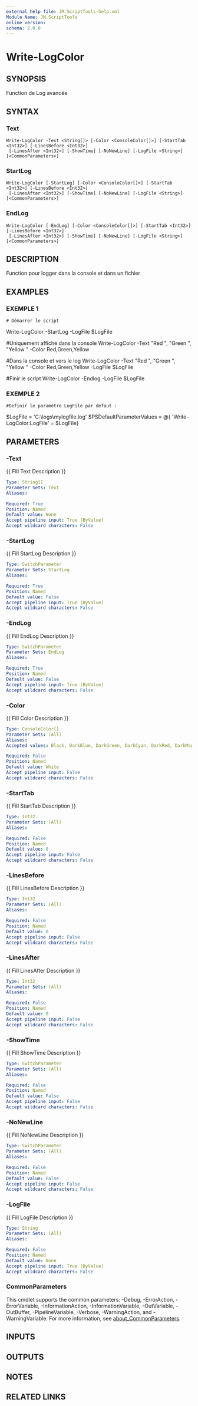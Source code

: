 ```yaml
---
external help file: JM.ScriptTools-help.xml
Module Name: JM.ScriptTools
online version:
schema: 2.0.0
---
```


# Write-LogColor

## SYNOPSIS
Function de Log avancée

## SYNTAX

### Text
```
Write-LogColor -Text <String[]> [-Color <ConsoleColor[]>] [-StartTab <Int32>] [-LinesBefore <Int32>]
 [-LinesAfter <Int32>] [-ShowTime] [-NoNewLine] [-LogFile <String>] [<CommonParameters>]
```

### StartLog
```
Write-LogColor [-StartLog] [-Color <ConsoleColor[]>] [-StartTab <Int32>] [-LinesBefore <Int32>]
 [-LinesAfter <Int32>] [-ShowTime] [-NoNewLine] [-LogFile <String>] [<CommonParameters>]
```

### EndLog
```
Write-LogColor [-EndLog] [-Color <ConsoleColor[]>] [-StartTab <Int32>] [-LinesBefore <Int32>]
 [-LinesAfter <Int32>] [-ShowTime] [-NoNewLine] [-LogFile <String>] [<CommonParameters>]
```

## DESCRIPTION
Function pour logger dans la console et dans un fichier

## EXAMPLES

### EXEMPLE 1
```
# Démarrer le script
```

Write-LogColor -StartLog -LogFile $LogFile

#Uniquement affiché dans la console
Write-LogColor -Text "Red ", "Green ", "Yellow " -Color Red,Green,Yellow

#Dans la console et vers le log
Write-LogColor -Text "Red ", "Green ", "Yellow " -Color Red,Green,Yellow -LogFile $LogFile

#Finir le script
Write-LogColor -Endlog -LogFile $LogFile

### EXEMPLE 2
```
#Definir le paramétre LogFile par defaut :
```

$LogFile = 'C:\logs\mylogfile.log'
$PSDefaultParameterValues = @{ 'Write-LogColor:LogFile'   = $LogFile}

## PARAMETERS

### -Text
{{ Fill Text Description }}

```yaml
Type: String[]
Parameter Sets: Text
Aliases:

Required: True
Position: Named
Default value: None
Accept pipeline input: True (ByValue)
Accept wildcard characters: False
```

### -StartLog
{{ Fill StartLog Description }}

```yaml
Type: SwitchParameter
Parameter Sets: StartLog
Aliases:

Required: True
Position: Named
Default value: False
Accept pipeline input: True (ByValue)
Accept wildcard characters: False
```

### -EndLog
{{ Fill EndLog Description }}

```yaml
Type: SwitchParameter
Parameter Sets: EndLog
Aliases:

Required: True
Position: Named
Default value: False
Accept pipeline input: True (ByValue)
Accept wildcard characters: False
```

### -Color
{{ Fill Color Description }}

```yaml
Type: ConsoleColor[]
Parameter Sets: (All)
Aliases:
Accepted values: Black, DarkBlue, DarkGreen, DarkCyan, DarkRed, DarkMagenta, DarkYellow, Gray, DarkGray, Blue, Green, Cyan, Red, Magenta, Yellow, White

Required: False
Position: Named
Default value: White
Accept pipeline input: False
Accept wildcard characters: False
```

### -StartTab
{{ Fill StartTab Description }}

```yaml
Type: Int32
Parameter Sets: (All)
Aliases:

Required: False
Position: Named
Default value: 0
Accept pipeline input: False
Accept wildcard characters: False
```

### -LinesBefore
{{ Fill LinesBefore Description }}

```yaml
Type: Int32
Parameter Sets: (All)
Aliases:

Required: False
Position: Named
Default value: 0
Accept pipeline input: False
Accept wildcard characters: False
```

### -LinesAfter
{{ Fill LinesAfter Description }}

```yaml
Type: Int32
Parameter Sets: (All)
Aliases:

Required: False
Position: Named
Default value: 0
Accept pipeline input: False
Accept wildcard characters: False
```

### -ShowTime
{{ Fill ShowTime Description }}

```yaml
Type: SwitchParameter
Parameter Sets: (All)
Aliases:

Required: False
Position: Named
Default value: False
Accept pipeline input: False
Accept wildcard characters: False
```

### -NoNewLine
{{ Fill NoNewLine Description }}

```yaml
Type: SwitchParameter
Parameter Sets: (All)
Aliases:

Required: False
Position: Named
Default value: False
Accept pipeline input: False
Accept wildcard characters: False
```

### -LogFile
{{ Fill LogFile Description }}

```yaml
Type: String
Parameter Sets: (All)
Aliases:

Required: False
Position: Named
Default value: None
Accept pipeline input: True (ByValue)
Accept wildcard characters: False
```

### CommonParameters
This cmdlet supports the common parameters: -Debug, -ErrorAction, -ErrorVariable, -InformationAction, -InformationVariable, -OutVariable, -OutBuffer, -PipelineVariable, -Verbose, -WarningAction, and -WarningVariable. For more information, see [about_CommonParameters](http://go.microsoft.com/fwlink/?LinkID=113216).

## INPUTS

## OUTPUTS

## NOTES

## RELATED LINKS

